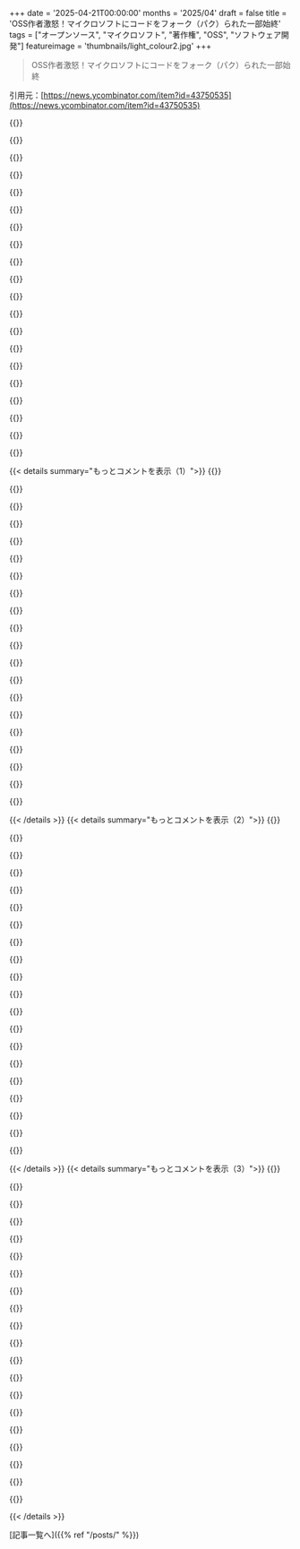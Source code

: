 +++
date = '2025-04-21T00:00:00'
months = '2025/04'
draft = false
title = 'OSS作者激怒！マイクロソフトにコードをフォーク（パク）られた一部始終'
tags = ["オープンソース", "マイクロソフト", "著作権", "OSS", "ソフトウェア開発"]
featureimage = 'thumbnails/light_colour2.jpg'
+++

> OSS作者激怒！マイクロソフトにコードをフォーク（パク）られた一部始終

引用元：[https://news.ycombinator.com/item?id=43750535](https://news.ycombinator.com/item?id=43750535)

{{<matomeQuote body="昔、MicrosoftのSatya時代より前に、あるOSS製品のメンテナーをしてたんだ。クラウド黎明期に専門家が困ってた問題を解決するもので、自分のためだったからビジネスにするつもりはなくてOSSにしたんだよね。Microsoftのディレクターから「コラボ」を持ちかけられたから、コンサル契約を送ったら、レートでちょっと文句言われたけど、自分のレートだって言い張った。色々あって契約して、2日間のワークショップで質問に答えたら、ちゃんと払ってくれたよ。欲しいと思わせれば、ちゃんと払ってくれるから、タダ働きはダメだよ。" userName="jxf" createdAt="2025-04-21T12:53:53" color="#785bff">}}

{{<matomeQuote body="相手は、こっちが勝手に譲歩してくれると思ってるんだよ。ビジネスのプロだからね(そうでなきゃ大企業になれない)。でも、見返りなんてないよ。タダ働きは、カモられたってこと。大企業は金を持ってるんだから、社員を雇うより安いってことを示せばいいんだよ（人件費の2倍くらい）。お金を払ってもらうのは、上司の許可さえもらえれば、あとは経理がやってくれる。レート交渉もせずに断るようなら、最初から本気じゃないんだよ。" userName="optymizer" createdAt="2025-04-21T16:28:36" color="#ff33a1">}}

{{<matomeQuote body="＞ビジネスのプロだからね(そうでなきゃ大企業になれない)“<br>今のMicrosoftを作った人たちはもういないよ。今の社員は、ビジネスより社内政治が得意なんだ。会社の利益より、自分が良く見られるかを気にするんだよ。でも、タダ働きは絶対にダメ。大企業は金を持ってる。前のコメントに100%同意。" userName="marcus_holmes" createdAt="2025-04-22T08:19:21" color="#785bff">}}

{{<matomeQuote body="単発のプロジェクトなら、レートはそこまで重要じゃない。重要なのは、上層部の承認を得ること。「社内にできる人はいるか？」「自分たちでやるにはいくらかかる？」って聞かれるから、もし社内にできる人がいなければ、どんなレートでも安く済むんだ。" userName="mathattack" createdAt="2025-04-21T14:56:11" color="#38d3d3">}}

{{<matomeQuote body="2日間のワークショップに参加する社員の人件費だけでも、あんたのレートより高いと思うよ。そんなの誤差だよ。" userName="vasco" createdAt="2025-04-21T18:55:36" color="">}}

{{<matomeQuote body="不況になる前は、会社のお金でカンファレンスに行ってたんだ。興味のある話と、会社が興味のある話を聞きに行ったよ。カンファレンスにかかる費用は、社員の日当より高かったことはないと思う。だから、オフィスを離れることが一番高いんだよね。詳しい人に話を聞けば、時間の節約になるよ。Microsoftは、事前に質問を考えて、インタビューしてるみたいだよ。" userName="hinkley" createdAt="2025-04-21T17:29:07" color="">}}

{{<matomeQuote body="友達が起業した時にいつも話すんだけど、FAANGのディレクターとの1on1に向かう途中、別のディレクターとシニアディレクターに呼び止められて、セールス電話に付き合うことになったんだ。クラウドのツールを作ってる2人組で、すごく熱心に製品を説明してた。そしたらマネージャーが電話をミュートにして、「どうしたいんだ？」って聞いたら、「どうやって作ったのか知りたいだけ、買う気はない」って答えたんだ。20分もプレゼンさせて、質問して、ミュートにして馬鹿にしてた。僕にも何か聞けって言うから質問したら、まだ解決策がないって言ってたのに、すぐに解決できるって言ったんだ。電話を切るときに、「デモが分かりにくいから、直接見せてくれませんか？」って言ったら、すぐに「行きます！」って。Gus Fringみたいな人だった。" userName="leoqa" createdAt="2025-04-22T00:10:35" color="#ff5c5c">}}

{{<matomeQuote body="どこでも同じだよ。昔、PHPのフリーランサーをしてた時、客になりそうな奴らが、タダで解決策を聞き出そうとしてきたんだ。" userName="dickersnoodle" createdAt="2025-04-22T11:36:20" color="#ff5733">}}

{{<matomeQuote body="この記事とコメントを読んで、winget/appgetの話を思い出した。<br>＞https://medium.com/@keivan/the-day-appget-died-e9a5c96c8b22“<br>開発者にお金が払われないこともあるんだね。" userName="hypercube33" createdAt="2025-04-21T15:06:47" color="">}}

{{<matomeQuote body="Steve JobsとWinampかー。" userName="gscott" createdAt="2025-04-22T04:02:15" color="">}}

{{<matomeQuote body="20年くらい前にMozillaとのコラボを手伝うために半年間だけ彼らのために働いたことがあるよ。絶対にお金払ってくれるって。" userName="burnte" createdAt="2025-04-21T18:08:19" color="#38d3d3">}}

{{<matomeQuote body="＞タダ働きはダメだよ。<br>いつか自分も同じ状況になるかもしれないから、料金体系とか教えてくれない？（あと時給も教えてくれたら嬉しいな！笑）" userName="fabiensanglard" createdAt="2025-04-22T08:13:16" color="">}}

{{<matomeQuote body="時給じゃなかったよ。今の金額で言うと、2日間のワークショップで約12万5000ドルだったかな（追加のコンサルティング料金とかもろもろ込みで）。準備時間とかプロトタイピング、Redmondまでのフライト代（当時はビデオ通話があまり普及してなかったからね）とかも全部含めて、だよ。" userName="jxf" createdAt="2025-04-22T13:15:29" color="#ff33a1">}}

{{<matomeQuote body="彼らはこういう小さくて、ちゃんと定義されたプロジェクトにはすぐにお金を出してくれるよ。自分たちのリソースを無駄にしたくないようなこととか、例えば「このwidgetを作って終わり」みたいな明確な終わりがあるものとかね。" userName="qingcharles" createdAt="2025-04-21T23:29:27" color="#ff5c5c">}}

{{<matomeQuote body="＞料金について少し文句を言われたけど、「これが自分のレートだ」って言い返しただけだよ。<br>あなたのレートを教えてくれない？他のFOSSメンテナーが自分の価値を理解するのに役立つと思うんだ。" userName="joshdavham" createdAt="2025-04-22T02:47:00" color="">}}

{{<matomeQuote body="マイクロソフトが2日間のワークショップの料金について議論する理由がわからないなー。" userName="sureIy" createdAt="2025-04-22T04:15:41" color="">}}

{{<matomeQuote body="誰かが上司に「ソースコードもあるし、無料で解決できる！」って提案したんじゃないかな。それで、今更になってお金を払うのが気まずくなって、できるだけ安く済ませようとしてるんだと思う。" userName="kazinator" createdAt="2025-04-22T04:45:38" color="#45d325">}}

{{<matomeQuote body="jxfがここで料金について答えてるよ。<br>https://news.ycombinator.com/item?id=43761735" userName="cutemonster" createdAt="2025-04-22T17:58:58" color="">}}

{{<matomeQuote body="マジか！思ってたよりずっと高い！すごいね！" userName="joshdavham" createdAt="2025-04-23T00:14:18" color="">}}

{{<matomeQuote body="Microsoftは良い取引をしたね。2日間のコンサル費用で、少なくとも彼らのものと全く同じではないにしても、いくつかの現実世界の使用目的に適した既製のソリューションを手に入れたんだから。" userName="kazinator" createdAt="2025-04-22T03:36:34" color="">}}

{{< details summary="もっとコメントを表示（1）">}}
{{<matomeQuote body="自分たちの時間と専門知識の価値をちゃんと評価して良いってことだね。特に、お金を払えるのに“コラボレーション”の名の下に無料で提供してほしいと思ってる企業を相手にする場合はさ。" userName="interludead" createdAt="2025-04-22T07:00:31" color="#ff33a1">}}

{{<matomeQuote body="やあPhilip、MicrosoftのCloud Native EcosystemチームのLachlanだよ。今回の件は申し訳なかった。Spegelでのリーダーシップとコラボレーションに感謝してる。Artifact streamingの件で新しいプロジェクトが必要になったけど、ちゃんと謝罪と説明をするよ。詳細はリンクを見てね。<br>https://philiplaine.com/posts/getting-forked-by-microsoft/<br>https://github.com/Azure/peerd/pull/110" userName="lachie83" createdAt="2025-04-21T19:51:17" color="">}}

{{<matomeQuote body="バレたから修正して、PR記事書いてるのか。Microsoftくらいの規模なら、こういうオープンソースのフォークをどう扱うかの明確なポリシーとプロセスがあるべきだよね。“悪意”があったと思われても仕方ないよ。Spegelの作者は、もっと“認知”されたいなら別のライセンスを使うべきだったんじゃない。" userName="tacker2000" createdAt="2025-04-21T20:26:16" color="">}}

{{<matomeQuote body="＞バレたから修正して、PR記事書いてるのかって？Microsoftに何を求めてるんだ？公開処刑？<br>こういうコメントは嫌いだけど、会社がミスを認めて、今後の計画を教えてくれてるのに攻撃的なのはどうかと思うよ。最悪の場合、次から無視されるだけだよ。" userName="averageRoyalty" createdAt="2025-04-22T14:16:51" color="">}}

{{<matomeQuote body="もし他の会社がWindowsとかOfficeのライセンスを“忘れた”ら、Microsoftはどう対応するんだ？ 今回のは明らかにライセンス違反で、Microsoftがソフトウェアを海賊版として使ったのと同じじゃないか。" userName="cycomanic" createdAt="2025-04-22T15:43:30" color="">}}

{{<matomeQuote body="犯罪を犯す意図を証明する必要があるし、たとえ犯罪者でも、犯罪を仕掛けられて当然ってわけじゃないでしょ。" userName="xwolfi" createdAt="2025-04-22T08:27:07" color="">}}

{{<matomeQuote body="ミスを修正するために、他に何を言ったりやったりすればいいんだ？ “ごめんなさい、何が起こったか説明します、修正しました、再発防止策を講じます”って言うしかないんじゃない？" userName="wilg" createdAt="2025-04-21T22:30:37" color="#38d3d3">}}

{{<matomeQuote body="マイクロソフトが見つけて、ちゃんと著作権表示した他のプロジェクトの一覧が見たいよね。" userName="epanchin" createdAt="2025-04-21T23:17:04" color="">}}

{{<matomeQuote body="マイクロソフトの反応見てると、やったエンジニアを公開処刑しないとみんな納得しないんじゃない？" userName="NewsaHackO" createdAt="2025-04-21T23:38:12" color="">}}

{{<matomeQuote body="大きい会社って、結局は欠点のある個人が集まってるんだから。会社の方針でミスは減らせても、完全にはなくならないってこと忘れがちだよね。" userName="kshahkshah" createdAt="2025-04-21T23:53:41" color="#ff33a1">}}

{{<matomeQuote body="＞でも、著作権表示しなかったのはミスだったし、ごめんね。<br>要するに、マイクロソフトには著作権侵害（表示を消すのも著作権侵害！）した責任者がいるってことだよね！マイクロソフトが今まで著作権侵害に厳しかったことを考えると、今回も同じように厳しく対応しないと、マイクロソフトのソフトウェアはパブリックドメインになっちゃうかもね。" userName="aleph_minus_one" createdAt="2025-04-21T20:27:34" color="">}}

{{<matomeQuote body="＞法律とか裁判のことわかってる？マイクロソフトの弁護士軍団相手に裁判頑張ってね！<br>今の裁判所が賛成してくれるとは思ってないよ！でも、マイクロソフトの“ホンネ”を広めるんだ。多くの人が知って、長い間覚えていれば、裁判員（世論の代表）はマイクロソフトに不利な判決を下すようになるかもね。" userName="aleph_minus_one" createdAt="2025-04-21T22:33:42" color="">}}

{{<matomeQuote body="間違って人のジャケット持ってっちゃって、指摘されたから謝ったとしても、それで相手に自分の物を盗む権利をあげたことにはならないよね。何度も同じことしてたら調べる価値あるけど、まずは証拠集めないと。" userName="saagarjha" createdAt="2025-04-22T03:38:00" color="">}}

{{<matomeQuote body="もし誰かが人のジャケットを盗んで、元のネームタグを外して自分のタグを縫い付けたらどうなる？" userName="Tepix" createdAt="2025-04-22T06:01:10" color="">}}

{{<matomeQuote body="＞エンジニアとartifact streamingについて話したとき、Spegelには範囲外だって言ってたよね。<br>artifact streamingを追加してプルリクエスト送って、メンテナーが興味なかったらforkする方が良かったんじゃない？「範囲外」ってのは「時間ない」ってことかもね。" userName="mixologic" createdAt="2025-04-22T05:27:11" color="#45d325">}}

{{<matomeQuote body="Hanlon's Razorを適用する良い例だと思うな。forkして著作権表示を消した人は、表示が必要なのを知らなかっただけかも。マイクロソフトが今後どうやって再発防止するのか、他のforkプロジェクトの監査をするのか知りたいな。" userName="cmgriffing" createdAt="2025-04-21T21:12:20" color="#ff5c5c">}}

{{<matomeQuote body="もしかしたら、forkして著作権表示を消した人は、表示が必要なのを知らなかっただけかもよ？ Microsoftに入社するまで、盗用ってものを学んでこなかったとか？" userName="frumplestlatz" createdAt="2025-04-21T22:08:13" color="">}}

{{<matomeQuote body="他の可能性もあるよね。例えば、新しいプロジェクトをMITライセンスで公開して、READMEに元のプロジェクトについて書けばMITライセンスに従っていると思ったとか。もちろんそれじゃダメで、MITライセンスの短い文章を読めばすぐわかるんだけどね。自分もHanlon’s razorを支持するな。" userName="isp" createdAt="2025-04-21T22:34:57" color="">}}

{{<matomeQuote body="Hanlon’s razorは悪意がないってことを示すかもしれないけど、やったことが間違いじゃないってわけじゃないし、Microsoftは二度とこんなことがないように対策するべきだよね。" userName="saagarjha" createdAt="2025-04-22T03:39:51" color="#38d3d3">}}

{{<matomeQuote body="俺が知ってるソフトウェア開発者のほとんどは、オープンソースライセンスについてよくわかってないんだよね。 GPL FAQとか含めて何度も読んだけど、こういう場合Microsoftが何をすべきか、まだ完全にはっきりしないんだよね（対応方法は色々あるはず）。あんたはオープンソースライセンスに関して弁護士として有能なの？ そうじゃないなら「学んでこなかった」って言われても仕方ないんじゃない？" userName="palata" createdAt="2025-04-22T11:14:43" color="">}}


{{< /details >}}
{{< details summary="もっとコメントを表示（2）">}}
{{<matomeQuote body="ここでは、元のライセンスと著作権をそのまま残すのが簡単だよ。 難しくないけど、本当に理解できないなら、誰かのコードを自分や会社のプロジェクトに組み込む前に弁護士に相談するべき。" userName="frumplestlatz" createdAt="2025-04-22T16:48:41" color="#785bff">}}

{{<matomeQuote body="＞ここではコンプライアンスは簡単<br>ここのスレッド読んだ？ 何をすべきかっていう解釈が色々ある気がするんだよね。 簡単かどうかはわからないけど、みんなにとって100%明確じゃないのは明らかだよね（俺も含めて）。" userName="palata" createdAt="2025-04-22T17:01:28" color="">}}

{{<matomeQuote body="無知は驚きでも欠点でもない。でも、無知から行動するのは大いに問題あり。 繰り返すけど、これは難しくない。もし難しいと感じるなら、誰かのコードを使う前に弁護士とかに相談するべき。 もう60年近くやってることなんだから、基本的なリサーチをすれば正しい例はたくさんあるよ。" userName="frumplestlatz" createdAt="2025-04-22T17:31:50" color="#45d325">}}

{{<matomeQuote body="繰り返すけど、俺が知ってる開発者のほとんどは、オープンソースライセンスについてほとんど何も知らないんだよね。" userName="palata" createdAt="2025-04-22T21:14:04" color="">}}

{{<matomeQuote body="ありえない。過去のコミットはまだSpegelの著作権を侵害してるよ。だってまだ公開されてるんだから。 ポイントリリースも著作権侵害してると思う。 Microsoftなんだから、もっとちゃんとして。" userName="vvillena" createdAt="2025-04-21T20:37:25" color="#ff5c5c">}}

{{<matomeQuote body="コミットを書き換えられないってどういうこと？できるし、やるべきだし、マジで簡単じゃん。パッケージはオフラインにすべき。" userName="vvillena" createdAt="2025-04-21T22:35:59" color="#785bff">}}

{{<matomeQuote body="コミットの書き換えも古いパッケージのオフライン化もすべきじゃない。最新バージョンで修正済みなのに、潜在的な大混乱を引き起こす価値はないよ。" userName="wilg" createdAt="2025-04-22T00:02:24" color="">}}

{{<matomeQuote body="絶対にやるべき。深刻なミスを犯したんだから、Microsoftの開発者全員がWIPブランチをリベースすることになっても、代償を払うべき。コストがかかるほど、今後は注意するようになる。" userName="kassner" createdAt="2025-04-22T00:33:41" color="#ff5c5c">}}

{{<matomeQuote body="そんなに難しいと思ってんの？全然難しくないよ。それをするスクリプトを作るのに30分もかからない。" userName="vvillena" createdAt="2025-04-22T00:49:11" color="">}}

{{<matomeQuote body="gitの履歴を書き換えるメリットって何？" userName="Mashimo" createdAt="2025-04-22T08:39:25" color="">}}

{{<matomeQuote body="著作権を侵害する代わりに、利用規約に従うこと。" userName="guappa" createdAt="2025-04-22T10:30:38" color="">}}

{{<matomeQuote body="コミットを書き換えることは、Microsoftがミスをなかったことにするのを許すようなもの。" userName="miffy900" createdAt="2025-04-22T04:36:22" color="#38d3d3">}}

{{<matomeQuote body="＞聞こえてますよ<br>ああ、企業的な言い回し。つまり、マジで気にしてないってことね:D" userName="deknos" createdAt="2025-04-21T20:27:37" color="">}}

{{<matomeQuote body="それで作ったお金を彼にも分け与えてよ。" userName="bilbo-b-baggins" createdAt="2025-04-22T05:09:29" color="">}}

{{<matomeQuote body="マジレスすると、感謝の気持ちを示すために、元の作者に1万ドルか2万ドルくらい送ってあげたらどうかなー。口だけじゃなくてさ。" userName="kyleee" createdAt="2025-04-21T20:13:22" color="">}}

{{<matomeQuote body="それ、いい考えだとは思うけど、Microsoftみたいな会社で小切手を出すには、たぶん3～5回は会議が必要だよ。それに、コードをうっかり盗んで、会社を訴訟のリスクに晒したから寄付したいなんて言ったら、マネジメントとの会話が最悪になるだろうね。気持ちはわかるけど。" userName="guywithahat" createdAt="2025-04-21T21:18:22" color="">}}

{{<matomeQuote body="Microsoft全体が責められてるけど、これは重役たちがじっくり考えた決定じゃないと思うよ。株主が投票したわけでもないだろうし。たぶん、誰かが成功したオープンソースプロジェクトを自分の手柄にして、Microsoftで出世しようとしてるんだよ。元のプロジェクトからユーザーを奪って、Microsoftのリソースを使って維持することを正当化して、自分のコントロール下にリソースを増やして、人事評価で話せるネタにするんだ。<br>オープンソースコミュニティは、こういう状況の個人に профессиональные consequencesを与える方法を持つべきだよ。結局、彼らは профессиональные gainsに動機づけられてるんだから。それが唯一の解決策だよ。профессиональные consequencesっていうのは、doxxingとか個人的な攻撃じゃなくて、キャリアの機会を失ったり、コントリビューターの権限を失ったり、信用できない奴として知られるようになることだよ。こういうconsequencesは、会社でプロジェクトを自分のものとして押し通すことからのexpected gainよりも大きくないとね。<br>新しいライセンスを作って、プロジェクトをポートフォリオに含めて、ライセンス違反したらポートフォリオ全体へのアクセスを失うようにしたらどうかな。テック企業が特許を共有ポートフォリオに追加して、特許の裏切りがポートフォリオへのアクセスを失うことを意味するように。" userName="alphazard" createdAt="2025-04-21T17:39:02" color="#45d325">}}

{{<matomeQuote body="株主が投票してないとか、役員が「これ盗め」って言ってないからって、会社に責任がないわけじゃないよ。リーダーシップは、何か悪いことが起こったときに「俺のせいじゃない」って手を挙げることは許されないんだよ。<br>会社と社員は、こういうことが起こらないように、あるいは禁止されるようなシステムを作る責任があるんだよ。そうしないのは暗黙の承認だよ。特に今回のように、同じことを何度も繰り返してる歴史がある場合はね。" userName="billllll" createdAt="2025-04-21T17:52:48" color="#ff5c5c">}}

{{<matomeQuote body="会社はそうあるべきだっていう考えはいいと思うし、必ずしも反対じゃないよ。でも実際はそうじゃないんだよね。法的規模の経済によって、悪い行いのconsequencesを感じないんだ。それに、会社の収益から責任者個人にconsequencesがバックプロパゲートされないんだよ。もしこれを修正して、あなたが考えてる通りに機能するようにしたら、企業の報酬に関わるプリンシパル＝エージェント問題を大きく前進させたことになるよ。<br>第三者が「悪い」と考える企業の行動のほとんどは、企業に悪いことをするように指示することで非対称な報酬を得ている人が社内にいることが原因なんだ。成功すればアップサイドを得るけど、失敗してもダウンサイドはないんだ。<br>特定の悪い行動を止めたいなら、個人のインセンティブを変えるのが一番だよ。" userName="alphazard" createdAt="2025-04-21T18:25:32" color="#ff5733">}}

{{<matomeQuote body="言いたいのは、役員は会社に責任があるか、そうでなければ会社を全く運営していないかのどっちかだよね。<br>これはコモンズの悲劇みたいな状況じゃないんだよ。会社が対等のパートナーによる協同組合みたいなものじゃないんだよ。責任は上に上がっていくか、リーダーシップがないかのどっちかだよ。自己利益のために決断したからって、批判をかわすことはできないんだよ。<br>「厳密には違法じゃない」ってのは、行動のルールとしては最低レベルだよ。だから12歳と弁護士しか、下手な行動や倫理観の欠如に対する言い訳として使わないんだ。<br>クソ野郎はクソ野郎としての評判を得るし、公の場でクソ野郎だって指摘されるのも当然だよ。" userName="da_chicken" createdAt="2025-04-21T19:28:48" color="#ff5733">}}


{{< /details >}}
{{< details summary="もっとコメントを表示（3）">}}
{{<matomeQuote body="＞会社を全く運営していない<br>役員がすべてのチームの日常的な実装の決定をマイクロマネジメントしてるわけじゃないよ。彼らは広範な戦略目標を設定して、その下の管理職が目標を最適に運用する方法を決定して、さらにその下のミドルマネージャーが運用を実行するための具体的な実装の決定を下すんだ。<br>これを「会社を全く運営していない」と考えるのは自由だけど、それが世界の仕組みなんだよ。" userName="nickelpro" createdAt="2025-04-21T20:31:25" color="">}}

{{<matomeQuote body="自分で決断を下していなくても、責任があるんだよ。<br>それも世界の仕組みだよ。" userName="da_chicken" createdAt="2025-04-21T22:12:16" color="">}}

{{<matomeQuote body="Microsoftには10万人以上のSWEが働いてるんだから、経営陣が一人一人の決定に個人的に責任を負うなんて考えはありえないよ。" userName="nickelpro" createdAt="2025-04-23T01:22:40" color="">}}

{{<matomeQuote body="「CEOがジュニアのすることすべてを知ってなければならない」ってわけじゃなくて、「ジュニアが会社のために何かをしてミスをしたら、最終的にCEOが責任を負う」ってことだよ。取締役会、政府、または一般の人々に対してね。<br>言い換えると、議会に行くのはZuckerbergやPichaiやTim Cookであって、現場で実装してる人たちじゃないってことだよ。" userName="user_7832" createdAt="2025-04-23T06:23:09" color="#ff33a1">}}

{{<matomeQuote body="Microsoftの幹部は、この記事が人気になった今、どんなイニシアチブを取るんだろ？<br>何も対策しないなら、100%彼らの責任だよね。" userName="LtWorf" createdAt="2025-04-21T22:38:31" color="">}}

{{<matomeQuote body="この投稿は人気ないよ。もうHNのトップページから落ちて、二度と日の目を見ることはないだろうね。従来のメディアに取り上げられることもないだろうし。<br>Microsoftの幹部どころか、その周辺にいる人でさえ、この記事について耳にすることはないと思うな。自分の狭いメディア空間を、一般的なメディアの世界と勘違いしないでほしい。" userName="nickelpro" createdAt="2025-04-23T01:24:05" color="">}}

{{<matomeQuote body="実際、会社がうまくいっているときは幹部の手柄になるけど、ミスが起きたときは保険で処理するか、一部だけ関わった従業員をクビにするのが常套手段だよね。" userName="marenkay" createdAt="2025-04-22T14:54:36" color="">}}

{{<matomeQuote body="難しいのは、集団リンチに走らずに、個人の責任を追及できる仕組みをどうやってコミュニティとして構築するかだよね。" userName="interludead" createdAt="2025-04-22T07:02:22" color="#ff5c5c">}}

{{<matomeQuote body="まあ、Microsoftのこの件に対する反応は、公式見解になるだろうね。<br>今後も注目していく価値はあると思うよ。" userName="jeanlucas" createdAt="2025-04-21T17:49:17" color="">}}

{{<matomeQuote body="Githubにあるスター100未満のランダムなforkに関する一過性の騒ぎで、重要なパブリックでの使用もなく、MITライセンスの複製要件も正しく守られていないようなものが、C-suiteレベルの対応を引き起こすわけないじゃん。<br>担当チームのローカルな管理レベルで終わる話だよ。Microsoftでこの件を知る人は数十人程度だろうし、そのほとんどはHNで見ただけ。担当チームとは何のつながりもない人たちだよ。<br>HNは大規模な組織がどう機能するか全然わかってないのが不思議。<br>社長のまたその上のまたその上の上司は、末端の社員が何してるか知らないんだよ。" userName="nickelpro" createdAt="2025-04-21T18:41:36" color="">}}

{{<matomeQuote body="企業のPR問題への対処方法に対するあなたの過小評価っぷりから、あなたの企業経験がどの程度か推測できるね。" userName="jeanlucas" createdAt="2025-04-22T06:18:18" color="">}}

{{<matomeQuote body="マイクロソフトっていう会社が戦略的な決断をした、みたいに考えるのは違うと思うなー。これはただの5年の経験があるAdityaっていうソフトエンジニアが判断しただけだって。それをどう受け止めるかはあなた次第だけど、AdityaとかPiotrとかZhongとかの決断全部をMSのせいにするのは違うんじゃない？　彼らがどういう風に決めてるのか理解できないと思うよ。" userName="nickelpro" createdAt="2025-04-23T01:20:13" color="">}}

{{<matomeQuote body="＞たぶん、Microsoftで誰かが成功したオープンソースプロジェクトを自分の手柄にして、キャリアアップしようとしてるんじゃない？<br>いやいや、MSFTのチーム全体だってば：<br>https://news.ycombinator.com/item?id=43755745" userName="cryptonector" createdAt="2025-04-22T05:51:43" color="">}}

{{<matomeQuote body="俺の経験だと、有害な行動は有害なリーダーシップによって容認（あるいは奨励さえ）されてるね。大きな会社には悪いやつもいるけど、良い会社はそういう行動にすぐ対処するはず。" userName="awesome_dude" createdAt="2025-04-21T20:25:01" color="">}}

{{<matomeQuote body="うちの会社じゃ、著作権を守るのが邪魔くさいって思われてる。でも、お客さんが著作権侵害してるかどうか知りたがると、急に騒ぎ出すんだよね。" userName="guappa" createdAt="2025-04-22T10:35:43" color="">}}

{{<matomeQuote body="ライセンスなんて意味ないし、裁判で争われることもほとんどない。これがOSSの現実。バレないことを祈って盗むんだよ。大企業はプロジェクトに貢献しないし。金になるか、問題がすぐに解決できるか？フォークして自分のものにする。みんながタダ働きさせてる企業にお金を払うのをやめない限り、これは終わらないね。" userName="mogwire" createdAt="2025-04-21T23:40:16" color="#45d325">}}

{{<matomeQuote body="Microsoftの公式チャンネルで公開されたものが、少なくとも最初の公開時に法的なチェックを受けてないって考えるのは甘いんじゃないかな。" userName="kassner" createdAt="2025-04-22T00:42:07" color="">}}

{{<matomeQuote body="そういう怪しいことを奨励したり、必要としたりする雰囲気を作ったのは会社でしょ。絶対に会社の責任だよ。" userName="darepublic" createdAt="2025-04-21T19:05:13" color="">}}

{{<matomeQuote body="その通り。インセンティブの結果にマネージャーが責任を取らないなら、会社で一番力を持ってる人が一番道徳的に自由になっちゃう。逆であるべきだよね。" userName="Fraterkes" createdAt="2025-04-22T07:48:06" color="">}}

{{<matomeQuote body="最初はMITライセンスを守らないのは著作権侵害だと思って、Software Freedom Conservancyに連絡しろって言おうとしたんだ。<br>でも、問題のファイルを見たら、著作権表示がない。LICENSEファイルにしか書いてない。彼らはApache 2.0にライセンス変更しようとしてたみたいだけど。" userName="ryao" createdAt="2025-04-21T11:49:17" color="#ff5c5c">}}


{{< /details >}}


[記事一覧へ]({{% ref "/posts/" %}})
